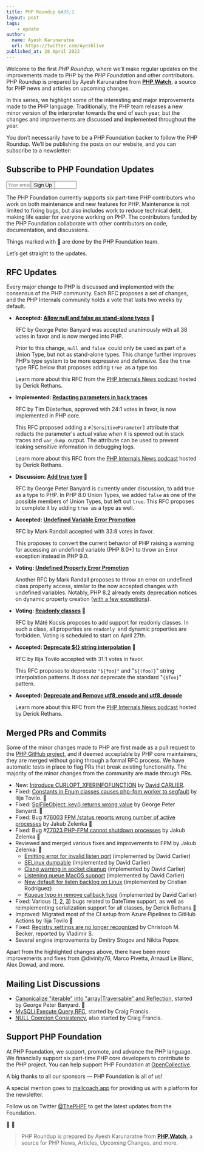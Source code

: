 ```yaml
---
title: PHP Roundup &#35;1
layout: post
tags:
    - update
author:
  name: Ayesh Karunaratne
  url: https://twitter.com/Ayeshlive
published_at: 28 April 2022
---
```


Welcome to the first _PHP Roundup_, where we’ll make regular updates on the improvements made to PHP by the _PHP Foundation_ and other contributors. PHP Roundup is prepared by Ayesh Karunaratne from **[PHP.Watch](https://php.watch)**, a source for PHP news and articles on upcoming changes.


In this series, we highlight some of the interesting and major improvements made to the PHP language. Traditionally, the PHP team releases a new minor version of the interpreter towards the end of each year, but the changes and improvements are discussed and implemented throughout the year.

You don’t necessarily have to be a PHP Foundation backer to follow the PHP Roundup. We’ll be publishing the posts on our website, and you can subscribe to a newsletter:


<div class="px-4 pt-3 pb-10 mb-6 border-b border-t -mx-4 border-gray-200">
    <div class="max-w-xl mx-auto">
        <h2 class="text-xl text-left inline-block font-semibold text-gray-800 mb-1">Subscribe to PHP Foundation Updates</h2>
        <form method="POST" action="https://php-foundation-mailcoach.com/subscribe/9be4e2bd-f9d8-475c-b00e-2dcc4cf90056" class="mt-2">
            <div class="flex items-center">
                <input placeholder="Your email address" type="email" class="w-full px-2 py-4 mr-2  bg-gray-100 shadow-inner rounded-md border border-gray-400 focus:outline-none" name="email" required>
                <button class="bg-[#7f52ff] text-gray-200 px-5 py-2 rounded shadow " style="margin-left: -7.8rem;">Sign Up</button>
            </div>
        </form>
    </div>
</div>


The PHP Foundation currently supports six part-time PHP contributors who work on both maintenance and new features for PHP. Maintenance is not limited to fixing bugs, but also includes work to reduce technical debt, making life easier for everyone working on PHP. The contributors funded by the PHP Foundation collaborate with other contributors on code, documentation, and discussions.

Things marked with 💜 are done by the PHP Foundation team.

Let’s get straight to the updates.


## RFC Updates

Every major change to PHP is discussed and implemented with the consensus of the PHP community. Each RFC proposes a set of changes, and the PHP Internals community holds a vote that lasts two weeks by default.



* **Accepted: [Allow null and false as stand-alone types](https://wiki.php.net/rfc/null-false-standalone-types) 💜**

  RFC by George Peter Banyard was accepted unanimously with all 38 votes in favor and is now merged into PHP.


  Prior to this change, `null `and `false `could only be used as part of a Union Type, but not as stand-alone types. This change further improves PHP’s type system to be more expressive and defensive. See the `true` type RFC below that proposes adding `true `as a type too.

  Learn more about this RFC from the [PHP Internals News podcast](https://phpinternals.news/99) hosted by Derick Rethans.



* **Implemented: [Redacting parameters in back traces](https://wiki.php.net/rfc/redact_parameters_in_back_traces)**

  RFC by Tim Düsterhus, approved with 24:1 votes in favor, is now implemented in PHP core.


  This RFC proposed adding a `#[SensitiveParameter]` attribute that redacts the parameter's actual value when it is spewed out in stack traces and `var_dump `output. The attribute can be used to prevent leaking sensitive information in debugging logs.

  Learn more about this RFC from the [PHP Internals News podcast](https://phpinternals.news/97) hosted by Derick Rethans.


* **Discussion: [Add true type](https://wiki.php.net/rfc/true-type) 💜**

  RFC by George Peter Banyard is currently under discussion, to add true as a type to PHP. In PHP 8.0 Union Types, we added `false` as one of the possible members of Union Types, but left out `true`. This RFC proposes to complete it by adding `true `as a type as well.


* **Accepted: [Undefined Variable Error Promotion](https://wiki.php.net/rfc/undefined_variable_error_promotion)**

  RFC by Mark Randall accepted with 33:8 votes in favor.


  This proposes to convert the current behavior of PHP raising a warning for accessing an undefined variable (PHP 8.0+) to throw an Error exception instead in PHP 9.0.


* **Voting: [Undefined Property Error Promotion](https://wiki.php.net/rfc/undefined_property_error_promotion)**

  Another RFC by Mark Randall proposes to throw an error on undefined class property access, similar to the now accepted changes with undefined variables. Notably, PHP 8.2 already emits deprecation notices on dynamic property creation ([with a few exceptions](https://php.watch/versions/8.2/dynamic-properties-deprecated#exempt)).


* **Voting: [Readonly classes](https://wiki.php.net/rfc/readonly_classes) 💜**

  RFC by Máté Kocsis proposes to add support for readonly classes. In such a class, all properties are `readonly `and dynamic properties are forbidden. Voting is scheduled to start on April 27th.

* **Accepted: [Deprecate ${} string interpolation](https://wiki.php.net/rfc/deprecate_dollar_brace_string_interpolation) 💜**

  RFC by Ilija Tovilo accepted with 31:1 votes in favor.


  This RFC proposes to deprecate `"${foo}"` and "`${(foo)}`" string interpolation patterns. It does _not_ deprecate the standard "`{$foo}`" pattern.


* **Accepted: [Deprecate and Remove utf8_encode and utf8_decode](https://wiki.php.net/rfc/remove_utf8_decode_and_utf8_encode)**

  Learn more about this RFC from the [PHP Internals News podcast](https://phpinternals.news/98) hosted by Derick Rethans.



## Merged PRs and Commits

Some of the minor changes made to PHP are first made as a pull request to the [PHP GitHub project](github.com/php/php-src), and if deemed acceptable by PHP core maintainers, they are merged without going through a formal RFC process. We have automatic tests in place to flag PRs that break existing functionality. The majority of the minor changes from the community are made through PRs.



* New: [Introduce CURLOPT_XFERINFOFUNCTION](https://github.com/php/php-src/pull/7823) by [David CARLIER](https://github.com/devnexen).
* Fixed: [Constants in Enum classes causes php-fpm worker to segfault](https://github.com/php/php-src/issues/8133) by Ilija Tovilo. 💜
* Fixed: [SplFileObject: key() returns wrong value](https://github.com/php/php-src/issues/8273) by George Peter Banyard. **💜**
* Fixed: Bug #[76003](https://bugs.php.net/bug.php?id=76003) [FPM /status reports wrong number of active processes](https://github.com/php/php-src/commit/33bb201b3eddbda0cc93c9cd1cb9adb4c77d0df2) by Jakub Zelenka **💜**
* Fixed: Bug #[77023 PHP-FPM cannot shutdown processes](https://github.com/php/php-src/commit/d8612fb6b7496a4f17e8250037a00b26623c1c77) by Jakub Zelenka **💜**
* Reviewed and merged various fixes and improvements to FPM by Jakub Zelenka: **💜**
	* [Emitting error for invalid listen port](https://github.com/php/php-src/commit/2874e5fa052d54affd31ed5eaf3e0d53c9116c93) (implemented by David Carlier)
	* [SELinux dumpable](https://github.com/php/php-src/commit/7bb2a9ff38b739d2143134b6ce0d9cc3dd9b78fe) (implemented by David Carlier)
	* [Clang warning in socket cleanup](https://github.com/php/php-src/commit/2f0918c638cbba0f5d36b9b2f3d0aa8cf95651c9) (implemented by David Carlier)
	* [Listening queue MacOS support](https://github.com/php/php-src/commit/7be195caa7589560d5e1a019e389850fdb5c8a1e) (implemented by David Carlier)
	* [New default for listen backlog on Linux](https://github.com/php/php-src/commit/1e562683cb995b9903f4d24ba9eb5bb89ae3fbfb) (implemented by Cristian Rodríguez)
	* [Kqueue typo in remove callback type](https://github.com/php/php-src/commit/ff90d42b8bc292bd7bfc532e29e5cdff242ee3e1) (implemented by David Carlier)
* Fixed: Various ([1](https://github.com/php/php-src/issues/7752), [2](https://github.com/php/php-src/issues/8101), [3](https://bugs.php.net/bug.php?id=81660)) bugs related to DateTime support, as well as reimplementing serialization support for all classes, by Derick Rethans 💜
* Improved: Migrated most of the CI setup from Azure Pipelines to GitHub Actions by Ilija Tovilo 💜
* Fixed: [Registry settings are no longer recognized](https://github.com/php/php-src/issues/8310) by Christoph M. Becker, reported by Vladimir S.
* Several engine improvements by Dmitry Stogov and Nikita Popov.

Apart from the highlighted changes above, there have been more improvements and fixes from @divinity76, Marco Pivetta, Arnaud Le Blanc, Alex Dowad, and more.


## Mailing List Discussions



* [Canonicalize "iterable" into "array|Traversable" and Reflection](https://externals.io/message/117577), started by George Peter Banyard. 💜
* [MySQLi Execute Query RFC](https://externals.io/message/117486), started by Craig Francis.
* [NULL Coercion Consistency](https://externals.io/message/117501), also started by Craig Francis.


## Support PHP Foundation

At PHP Foundation, we support, promote, and advance the PHP language. We financially support six part-time PHP core developers to contribute to the PHP project. You can help support PHP Foundation at [OpenCollective](https://opencollective.com/phpfoundation).

A big thanks to all our sponsors — PHP Foundation is all of us!

A special mention goes to [mailcoach.app](https://mailcoach.app/) for providing us with a platform for the newsletter.

Follow us on Twitter [@ThePHPF](https://twitter.com/thephpf) to get the latest updates from the Foundation.

💜️ 🐘

> PHP Roundup is prepared by Ayesh Karunaratne from **[PHP.Watch](https://php.watch)**, a source for PHP News, Articles, Upcoming Changes, and more.
